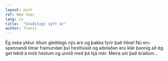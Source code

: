 ```yaml
---
layout: post
ref: New Year
lang: is
title:  "Gleðilegt nýtt ár"
author: franzi
---
```

Ég óska ykkur öllum gleðilegs nýs árs og þakka fyrir það liðna! 
Nú eru spennandi tímar framundan því hesthúsið og aðstaðan eru klár þannig að ég get tekið á móti hestum og unnið með þá hjá mér. Meira um það bráðum...
